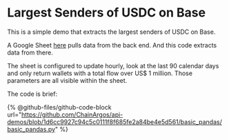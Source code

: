 # Largest Senders of USDC on Base

This is a simple demo that extracts the largest senders of USDC on Base.

A Google Sheet [here](https://docs.google.com/spreadsheets/d/1ZCqciEB89y5TF1j6BrthgMGUTc62CVa0vMp97dJKCPY/)
pulls data from the back end.
And this code extracts data from there.

The sheet is configured to update hourly, look at the last 90 calendar days and
only return wallets with a total flow over US$ 1 million.
Those parameters are all visible within the sheet.

The code is brief:

{% @github-files/github-code-block url="https://github.com/ChainArgos/api-demos/blob/1d6cc9927c94c5c0111f8f685fe2a84be4e5d561/basic_pandas/basic_pandas.py" %}
